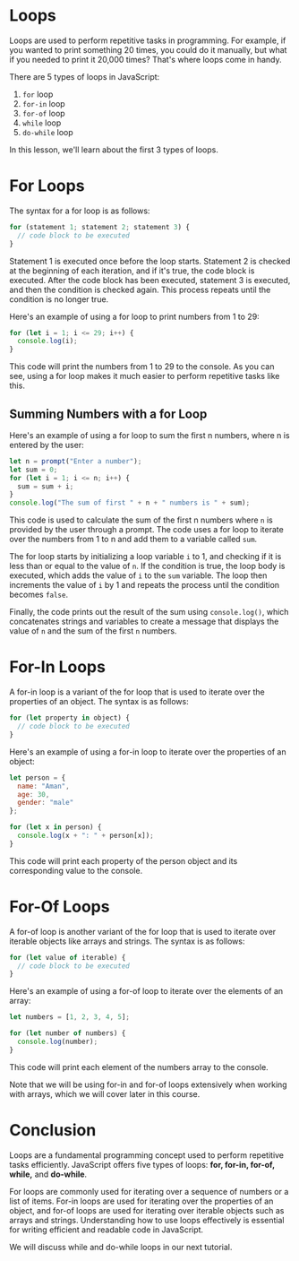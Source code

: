 # Loops
Loops are used to perform repetitive tasks in programming. For example, if you wanted to print something 20 times, you could do it manually, but what if you needed to print it 20,000 times? That's where loops come in handy.

There are 5 types of loops in JavaScript:
1. `for` loop
2. `for-in` loop
3. `for-of` loop
4. `while` loop
5. `do-while` loop

In this lesson, we'll learn about the first 3 types of loops.

# For Loops
The syntax for a for loop is as follows:

```js
for (statement 1; statement 2; statement 3) {
  // code block to be executed
}
```
Statement 1 is executed once before the loop starts. Statement 2 is checked at the beginning of each iteration, and if it's true, the code block is executed. After the code block has been executed, statement 3 is executed, and then the condition is checked again. This process repeats until the condition is no longer true.

Here's an example of using a for loop to print numbers from 1 to 29:

```js
for (let i = 1; i <= 29; i++) {
  console.log(i);
}
```
This code will print the numbers from 1 to 29 to the console. As you can see, using a for loop makes it much easier to perform repetitive tasks like this.

## Summing Numbers with a for Loop
Here's an example of using a for loop to sum the first n numbers, where n is entered by the user:

```js
let n = prompt("Enter a number");
let sum = 0;
for (let i = 1; i <= n; i++) {
  sum = sum + i;
}
console.log("The sum of first " + n + " numbers is " + sum);
```
This code is used to calculate the sum of the first n numbers where `n` is provided by the user through a prompt. The code uses a for loop to iterate over the numbers from 1 to n and add them to a variable called `sum`.

The for loop starts by initializing a loop variable `i` to 1, and checking if it is less than or equal to the value of `n`. If the condition is true, the loop body is executed, which adds the value of `i` to the `sum` variable. The loop then increments the value of `i` by 1 and repeats the process until the condition becomes `false`.

Finally, the code prints out the result of the sum using `console.log()`, which concatenates strings and variables to create a message that displays the value of `n` and the sum of the first `n` numbers.

# For-In Loops
A for-in loop is a variant of the for loop that is used to iterate over the properties of an object. The syntax is as follows:

```js
for (let property in object) {
  // code block to be executed
}
```
Here's an example of using a for-in loop to iterate over the properties of an object:

```javascript
let person = {
  name: "Aman",
  age: 30,
  gender: "male"
};

for (let x in person) {
  console.log(x + ": " + person[x]);
}
```
This code will print each property of the person object and its corresponding value to the console.

# For-Of Loops
A for-of loop is another variant of the for loop that is used to iterate over iterable objects like arrays and strings. The syntax is as follows:

```javascript
for (let value of iterable) {
  // code block to be executed
}
```
Here's an example of using a for-of loop to iterate over the elements of an array:

```typescript
let numbers = [1, 2, 3, 4, 5];

for (let number of numbers) {
  console.log(number);
}
```
This code will print each element of the numbers array to the console.

Note that we will be using for-in and for-of loops extensively when working with arrays, which we will cover later in this course.

# Conclusion
Loops are a fundamental programming concept used to perform repetitive tasks efficiently. JavaScript offers five types of loops: **for, for-in, for-of, while,** and **do-while**.

For loops are commonly used for iterating over a sequence of numbers or a list of items. For-in loops are used for iterating over the properties of an object, and for-of loops are used for iterating over iterable objects such as arrays and strings. Understanding how to use loops effectively is essential for writing efficient and readable code in JavaScript.

We will discuss while and do-while loops in our next tutorial.